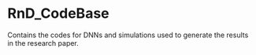# RnD_CodeBase
Contains the codes for DNNs and simulations used to generate the results in the research paper.
